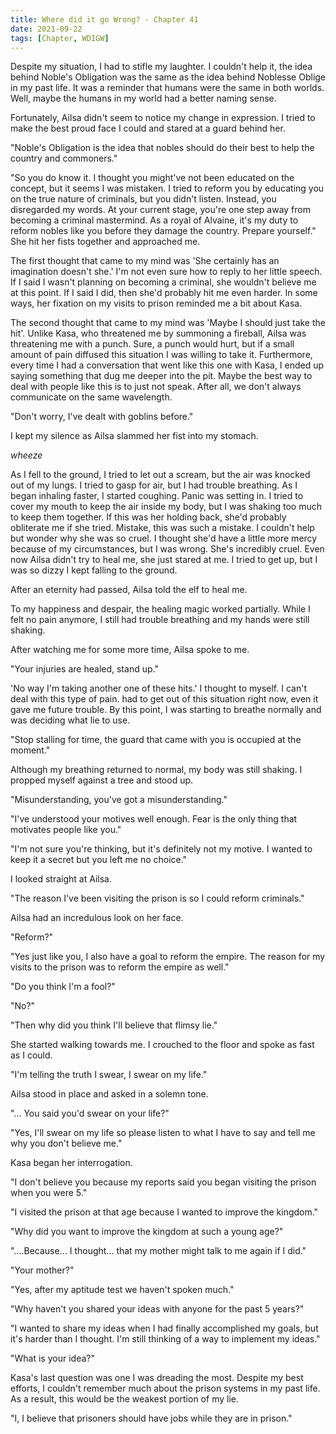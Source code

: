 ```yaml
---
title: Where did it go Wrong? - Chapter 41
date: 2021-09-22
tags: [Chapter, WDIGW]
---
```



Despite my situation, I had to stifle my laughter. I couldn't help it, the idea behind Noble's Obligation was the same as the idea behind Noblesse Oblige in my past life. It was a reminder that humans were the same in both worlds. Well, maybe the humans in my world had a better naming sense.

Fortunately, Ailsa didn't seem to notice my change in expression. I tried to make the best proud face I could and stared at a guard behind her.

"Noble's Obligation is the idea that nobles should do their best to help the country and commoners."

"So you do know it. I thought you might've not been educated on the concept, but it seems I was mistaken. I tried to reform you by educating you on the true nature of criminals, but you didn't listen. Instead, you disregarded my words. At your current stage, you're one step away from becoming a criminal mastermind. As a royal of Alvaine, it's my duty to reform nobles like you before they damage the country. Prepare yourself." She hit her fists together and approached me.

The first thought that came to my mind was 'She certainly has an imagination doesn't she.' I'm not even sure how to reply to her little speech. If I said I wasn't planning on becoming a criminal, she wouldn't believe me at this point. If I said I did, then she'd probably hit me even harder. In some ways, her fixation on my visits to prison reminded me a bit about Kasa. 

The second thought that came to my mind was 'Maybe I should just take the hit'. Unlike Kasa, who threatened me by summoning a fireball, Ailsa was threatening me with a punch. Sure, a punch would hurt, but if a small amount of pain diffused this situation I was willing to take it. Furthermore, every time I had a conversation that went like this one with Kasa, I ended up saying something that dug me deeper into the pit.  Maybe the best way to deal with people like this is to just not speak. After all, we don't always communicate on the same wavelength.

"Don't worry, I've dealt with goblins before."

I kept my silence as Ailsa slammed her fist into my stomach.

*wheeze*

As I fell to the ground, I tried to let out a scream, but the air was knocked out of my lungs. I tried to gasp for air, but I had trouble breathing. As I began inhaling faster, I started coughing. Panic was setting in. I tried to cover my mouth to keep the air inside my body, but I was shaking too much to keep them together. If this was her holding back, she'd probably obliterate me if she tried. Mistake, this was such a mistake. I couldn't help but wonder why she was so cruel. I thought she'd have a little more mercy because of my circumstances, but I was wrong. She's incredibly cruel. Even now Ailsa didn't try to heal me, she just stared at me. I tried to get up, but I was so dizzy I kept falling to the ground.

After an eternity had passed, Ailsa told the elf to heal me.

To my happiness and despair, the healing magic worked partially. While I felt no pain anymore, I still had trouble breathing and my hands were still shaking.

After watching me for some more time, Ailsa spoke to me.

"Your injuries are healed, stand up."

'No way I'm taking another one of these hits.' I thought to myself. I can't deal with this type of pain. had to get out of this situation right now, even it gave me future trouble. By this point, I was starting to breathe normally and was deciding what lie to use. 

"Stop stalling for time, the guard that came with you is occupied at the moment."

Although my breathing returned to normal, my body was still shaking. I propped myself against a tree and stood up.

"Misunderstanding, you've got a misunderstanding." 

"I've understood your motives well enough. Fear is the only thing that motivates people like you."

"I'm not sure you're thinking, but it's definitely not my motive. I wanted to keep it a secret but you left me no choice."

I looked straight at Ailsa.

"The reason I've been visiting the prison is so I could reform criminals."

Ailsa had an incredulous look on her face.

"Reform?"

"Yes just like you, I also have a goal to reform the empire. The reason for my visits to the prison was to reform the empire as well."

"Do you think I'm a fool?"

"No?"

"Then why did you think I'll believe that flimsy lie."

She started walking towards me. I crouched to the floor and spoke as fast as I could.

"I'm telling the truth I swear, I swear on my life."

Ailsa stood in place and asked in a solemn tone. 

"... You said you'd swear on your life?"

"Yes, I'll swear on my life so please listen to what I have to say and tell me why you don't believe me."

Kasa began her interrogation.

"I don't believe you because my reports said you began visiting the prison when you were 5."

"I visited the prison at that age because I wanted to improve the kingdom."

"Why did you want to improve the kingdom at such a young age?"

"....Because... I thought... that my mother might talk to me again if I did."

"Your mother?"

"Yes, after my aptitude test we haven't spoken much."

"Why haven't you shared your ideas with anyone for the past 5 years?"

"I wanted to share my ideas when I had finally accomplished my goals, but it's harder than I thought. I'm still thinking of a way to implement my ideas."

"What is your idea?"

Kasa's last question was one I was dreading the most. Despite my best efforts, I couldn't remember much about the prison systems in my past life. As a result, this would be the weakest portion of my lie. 

"I, I believe that prisoners should have jobs while they are in prison."
